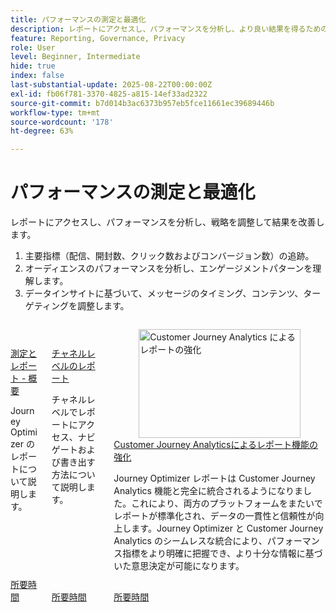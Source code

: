 ```yaml
---
title: パフォーマンスの測定と最適化
description: レポートにアクセスし、パフォーマンスを分析し、より良い結果を得るための戦略を調整します。
feature: Reporting, Governance, Privacy
role: User
level: Beginner, Intermediate
hide: true
index: false
last-substantial-update: 2025-08-22T00:00:00Z
exl-id: fb06f781-3370-4825-a815-14ef33ad2322
source-git-commit: b7d014b3ac6373b957eb5fce11661ec39689446b
workflow-type: tm+mt
source-wordcount: '178'
ht-degree: 63%

---
```


# パフォーマンスの測定と最適化

レポートにアクセスし、パフォーマンスを分析し、戦略を調整して結果を改善します。

1. 主要指標（配信、開封数、クリック数およびコンバージョン数）の追跡。
2. オーディエンスのパフォーマンスを分析し、エンゲージメントパターンを理解します。
3. データインサイトに基づいて、メッセージのタイミング、コンテンツ、ターゲティングを調整します。

<!-- CARDS
* https://experienceleague.adobe.com/ja/docs/journey-optimizer-learn/tutorials/report-and-monitor/measurement-and-reporting-overview
* https://experienceleague.adobe.com/ja/docs/journey-optimizer-learn/tutorials/report-and-monitor/channel-level-reports
* https://experienceleague.adobe.com/ja/docs/journey-optimizer-learn/tutorials/report-and-monitor/enhanced-reporting-with-customer-journey-analytics
-->
<!-- START CARDS HTML - DO NOT MODIFY BY HAND -->
<div class="columns">
    <div class="column is-half-tablet is-half-desktop is-one-third-widescreen" aria-label="Measurement & Reporting - Overview">
        <div class="card" style="height: 100%; display: flex; flex-direction: column; height: 100%;">
            <div class="card-image">
                <figure class="image x-is-16by9">
                    <a href="https://experienceleague.adobe.com/ja/docs/journey-optimizer-learn/tutorials/report-and-monitor/measurement-and-reporting-overview" title="測定とレポート - 概要" target="_blank" rel="referrer">
                        <img class="is-bordered-r-small" src="https://video.tv.adobe.com/v/3432673/?format=jpeg&nocache=1755729019661" alt="測定とレポート - 概要"
                             style="width: 100%; aspect-ratio: 16 / 9; object-fit: cover; overflow: hidden; display: block; margin: auto;">
                    </a>
                </figure>
            </div>
            <div class="card-content is-padded-small" style="display: flex; flex-direction: column; flex-grow: 1; justify-content: space-between;">
                <div class="top-card-content">
                    <p class="headline is-size-6 has-text-weight-bold">
                        <a href="https://experienceleague.adobe.com/ja/docs/journey-optimizer-learn/tutorials/report-and-monitor/measurement-and-reporting-overview" target="_blank" rel="referrer" title="測定とレポート - 概要">測定とレポート - 概要</a>
                    </p>
                    <p class="is-size-6">Journey Optimizer のレポートについて説明します。</p>
                </div>
                <a href="https://experienceleague.adobe.com/ja/docs/journey-optimizer-learn/tutorials/report-and-monitor/measurement-and-reporting-overview" target="_blank" rel="referrer" class="spectrum-Button spectrum-Button--outline spectrum-Button--primary spectrum-Button--sizeM" style="align-self: flex-start; margin-top: 1rem;">
                    <span class="spectrum-Button-label has-no-wrap has-text-weight-bold">所要時間</span>
                </a>
            </div>
        </div>
    </div>
    <div class="column is-half-tablet is-half-desktop is-one-third-widescreen" aria-label="Channel level reports">
        <div class="card" style="height: 100%; display: flex; flex-direction: column; height: 100%;">
            <div class="card-image">
                <figure class="image x-is-16by9">
                    <a href="https://experienceleague.adobe.com/ja/docs/journey-optimizer-learn/tutorials/report-and-monitor/channel-level-reports" title="チャネルレベルのレポート" target="_blank" rel="referrer">
                        <img class="is-bordered-r-small" src="https://video.tv.adobe.com/v/3448037/?format=jpeg&nocache=1755729019635&captions=jpn" alt="チャネルレベルのレポート"
                             style="width: 100%; aspect-ratio: 16 / 9; object-fit: cover; overflow: hidden; display: block; margin: auto;">
                    </a>
                </figure>
            </div>
            <div class="card-content is-padded-small" style="display: flex; flex-direction: column; flex-grow: 1; justify-content: space-between;">
                <div class="top-card-content">
                    <p class="headline is-size-6 has-text-weight-bold">
                        <a href="https://experienceleague.adobe.com/ja/docs/journey-optimizer-learn/tutorials/report-and-monitor/channel-level-reports" target="_blank" rel="referrer" title="チャネルレベルのレポート">チャネルレベルのレポート</a>
                    </p>
                    <p class="is-size-6">チャネルレベルでレポートにアクセス、ナビゲートおよび書き出す方法について説明します。</p>
                </div>
                <a href="https://experienceleague.adobe.com/ja/docs/journey-optimizer-learn/tutorials/report-and-monitor/channel-level-reports" target="_blank" rel="referrer" class="spectrum-Button spectrum-Button--outline spectrum-Button--primary spectrum-Button--sizeM" style="align-self: flex-start; margin-top: 1rem;">
                    <span class="spectrum-Button-label has-no-wrap has-text-weight-bold">所要時間</span>
                </a>
            </div>
        </div>
    </div>
    <div class="column is-half-tablet is-half-desktop is-one-third-widescreen" aria-label="Enhanced reporting with Customer Journey Analytics">
        <div class="card" style="height: 100%; display: flex; flex-direction: column; height: 100%;">
            <div class="card-image">
                <figure class="image x-is-16by9">
                    <a href="https://experienceleague.adobe.com/ja/docs/journey-optimizer-learn/tutorials/report-and-monitor/enhanced-reporting-with-customer-journey-analytics" title="Customer Journey Analytics によるレポートの強化" target="_blank" rel="referrer">
                        <img class="is-bordered-r-small" src="https://video.tv.adobe.com/v/3443152/?format=jpeg&nocache=1755729019655&captions=jpn" alt="Customer Journey Analytics によるレポートの強化"
                             style="width: 100%; aspect-ratio: 16 / 9; object-fit: cover; overflow: hidden; display: block; margin: auto;">
                    </a>
                </figure>
            </div>
            <div class="card-content is-padded-small" style="display: flex; flex-direction: column; flex-grow: 1; justify-content: space-between;">
                <div class="top-card-content">
                    <p class="headline is-size-6 has-text-weight-bold">
                        <a href="https://experienceleague.adobe.com/ja/docs/journey-optimizer-learn/tutorials/report-and-monitor/enhanced-reporting-with-customer-journey-analytics" target="_blank" rel="referrer" title="Customer Journey Analytics によるレポートの強化">Customer Journey Analyticsによるレポート機能の強化 </a>
                    </p>
                    <p class="is-size-6">Journey Optimizer レポートは Customer Journey Analytics 機能と完全に統合されるようになりました。これにより、両方のプラットフォームをまたいでレポートが標準化され、データの一貫性と信頼性が向上します。Journey Optimizer と Customer Journey Analytics のシームレスな統合により、パフォーマンス指標をより明確に把握でき、より十分な情報に基づいた意思決定が可能になります。</p>
                </div>
                <a href="https://experienceleague.adobe.com/ja/docs/journey-optimizer-learn/tutorials/report-and-monitor/enhanced-reporting-with-customer-journey-analytics" target="_blank" rel="referrer" class="spectrum-Button spectrum-Button--outline spectrum-Button--primary spectrum-Button--sizeM" style="align-self: flex-start; margin-top: 1rem;">
                    <span class="spectrum-Button-label has-no-wrap has-text-weight-bold">所要時間</span>
                </a>
            </div>
        </div>
    </div>
</div>
<!-- END CARDS HTML - DO NOT MODIFY BY HAND -->
